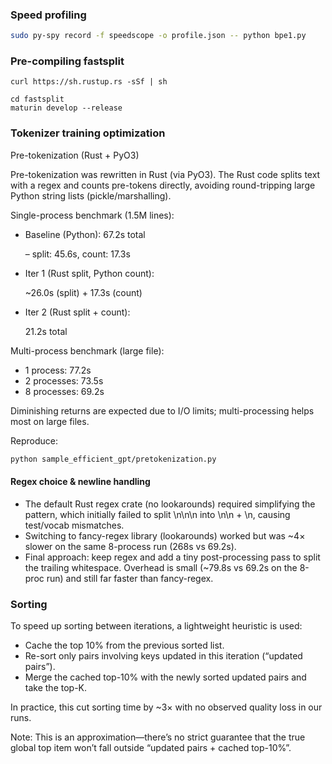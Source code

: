 ### Speed profiling
```bash
sudo py-spy record -f speedscope -o profile.json -- python bpe1.py
```

### Pre-compiling fastsplit
```
curl https://sh.rustup.rs -sSf | sh
```

```
cd fastsplit
maturin develop --release
```


### Tokenizer training optimization

Pre-tokenization (Rust + PyO3)

Pre-tokenization was rewritten in Rust (via PyO3). The Rust code splits text with a regex and counts pre-tokens directly, avoiding round-tripping large Python string lists (pickle/marshalling).

Single-process benchmark (1.5M lines):
- Baseline (Python): 67.2s total

    – split: 45.6s, count: 17.3s
- Iter 1 (Rust split, Python count): 

    ~26.0s (split) + 17.3s (count)
- Iter 2 (Rust split + count): 
    
    21.2s total

Multi-process benchmark (large file):
- 1 process: 77.2s
- 2 processes: 73.5s
- 8 processes: 69.2s

Diminishing returns are expected due to I/O limits; multi-processing helps most on large files.

Reproduce:
```bash
python sample_efficient_gpt/pretokenization.py
```

#### Regex choice & newline handling
* The default Rust regex crate (no lookarounds) required simplifying the pattern, which initially failed to split \n\n\n into \n\n + \n, causing test/vocab mismatches.
* Switching to fancy-regex library (lookarounds) worked but was ~4× slower on the same 8-process run (268s vs 69.2s).
* Final approach: keep regex and add a tiny post-processing pass to split the trailing whitespace. Overhead is small (~79.8s vs 69.2s on the 8-proc run) and still far faster than fancy-regex.



### Sorting
To speed up sorting between iterations, a lightweight heuristic is used:
* Cache the top 10% from the previous sorted list.
* Re-sort only pairs involving keys updated in this iteration (“updated pairs”).
* Merge the cached top-10% with the newly sorted updated pairs and take the top-K.

In practice, this cut sorting time by ~3× with no observed quality loss in our runs.

Note: This is an approximation—there’s no strict guarantee that the true global top item won’t fall outside “updated pairs + cached top-10%”.